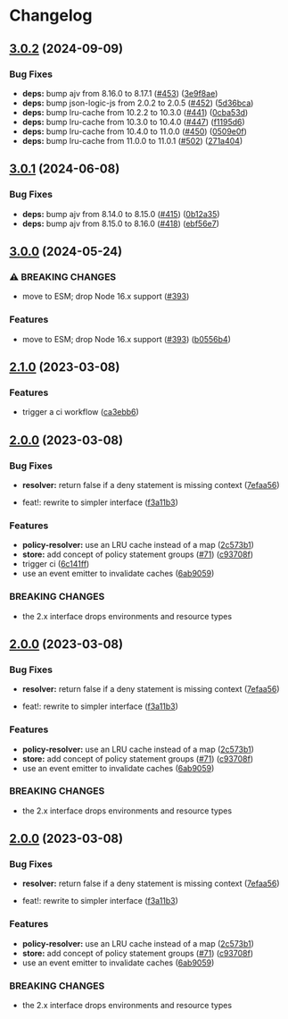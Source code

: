 # Changelog

## [3.0.2](https://github.com/freakyfelt/could-could/compare/v3.0.1...v3.0.2) (2024-09-09)


### Bug Fixes

* **deps:** bump ajv from 8.16.0 to 8.17.1 ([#453](https://github.com/freakyfelt/could-could/issues/453)) ([3e9f8ae](https://github.com/freakyfelt/could-could/commit/3e9f8ae91c439f17bfdf36139e898a666ff84bf0))
* **deps:** bump json-logic-js from 2.0.2 to 2.0.5 ([#452](https://github.com/freakyfelt/could-could/issues/452)) ([5d36bca](https://github.com/freakyfelt/could-could/commit/5d36bcac5eefad003736dd062c6a57d82032ab5b))
* **deps:** bump lru-cache from 10.2.2 to 10.3.0 ([#441](https://github.com/freakyfelt/could-could/issues/441)) ([0cba53d](https://github.com/freakyfelt/could-could/commit/0cba53d596db24fd8a2ce9336e7767ad591d8cbb))
* **deps:** bump lru-cache from 10.3.0 to 10.4.0 ([#447](https://github.com/freakyfelt/could-could/issues/447)) ([f1195d6](https://github.com/freakyfelt/could-could/commit/f1195d677b3c6a76fad7bfbefcb3e9cb08179cae))
* **deps:** bump lru-cache from 10.4.0 to 11.0.0 ([#450](https://github.com/freakyfelt/could-could/issues/450)) ([0509e0f](https://github.com/freakyfelt/could-could/commit/0509e0f741d61e10dbab6bfb95a93d484d70a656))
* **deps:** bump lru-cache from 11.0.0 to 11.0.1 ([#502](https://github.com/freakyfelt/could-could/issues/502)) ([271a404](https://github.com/freakyfelt/could-could/commit/271a4042186a3548e6826ed03f6353915a2e7251))

## [3.0.1](https://github.com/freakyfelt/could-could/compare/v3.0.0...v3.0.1) (2024-06-08)


### Bug Fixes

* **deps:** bump ajv from 8.14.0 to 8.15.0 ([#415](https://github.com/freakyfelt/could-could/issues/415)) ([0b12a35](https://github.com/freakyfelt/could-could/commit/0b12a35417005516ed57ae73c0b04a014a420b13))
* **deps:** bump ajv from 8.15.0 to 8.16.0 ([#418](https://github.com/freakyfelt/could-could/issues/418)) ([ebf56e7](https://github.com/freakyfelt/could-could/commit/ebf56e735b4d40560991428e6a806b886c7f3ba9))

## [3.0.0](https://github.com/freakyfelt/could-could/compare/could-could-v2.1.0...could-could-v3.0.0) (2024-05-24)


### ⚠ BREAKING CHANGES

* move to ESM; drop Node 16.x support ([#393](https://github.com/freakyfelt/could-could/issues/393))

### Features

* move to ESM; drop Node 16.x support ([#393](https://github.com/freakyfelt/could-could/issues/393)) ([b0556b4](https://github.com/freakyfelt/could-could/commit/b0556b456419272b221fc2f8acaaf6437d615d80))

## [2.1.0](https://github.com/freakyfelt/could-could/compare/v2.0.0...v2.1.0) (2023-03-08)


### Features

* trigger a ci workflow ([ca3ebb6](https://github.com/freakyfelt/could-could/commit/ca3ebb61f2f87afd4abed4fe8b32d2158cceaeb8))

## [2.0.0](https://github.com/freakyfelt/could-could/compare/v1.0.0...v2.0.0) (2023-03-08)


### Bug Fixes

* **resolver:** return false if a deny statement is missing context ([7efaa56](https://github.com/freakyfelt/could-could/commit/7efaa56dc01e0cd35d540a6aabeb3e42f74bc880))


* feat!: rewrite to simpler interface ([f3a11b3](https://github.com/freakyfelt/could-could/commit/f3a11b35cca652c4896095741b073d013c0e9bc8))


### Features

* **policy-resolver:** use an LRU cache instead of a map ([2c573b1](https://github.com/freakyfelt/could-could/commit/2c573b1c5c7de0c3582efcacb1304bf6f57785a0))
* **store:** add concept of policy statement groups ([#71](https://github.com/freakyfelt/could-could/issues/71)) ([c93708f](https://github.com/freakyfelt/could-could/commit/c93708ff74245713e86d198f356a1ce2fbd585d6))
* trigger ci ([6c141ff](https://github.com/freakyfelt/could-could/commit/6c141ff784fa77ce8b00cfa7fe80753b59b3625e))
* use an event emitter to invalidate caches ([6ab9059](https://github.com/freakyfelt/could-could/commit/6ab9059d4fba7942cb3ebe105d533cde6bdf2ae1))


### BREAKING CHANGES

* the 2.x interface drops environments and resource types

## [2.0.0](https://github.com/freakyfelt/could-could/compare/v1.0.0...v2.0.0) (2023-03-08)


### Bug Fixes

* **resolver:** return false if a deny statement is missing context ([7efaa56](https://github.com/freakyfelt/could-could/commit/7efaa56dc01e0cd35d540a6aabeb3e42f74bc880))


* feat!: rewrite to simpler interface ([f3a11b3](https://github.com/freakyfelt/could-could/commit/f3a11b35cca652c4896095741b073d013c0e9bc8))


### Features

* **policy-resolver:** use an LRU cache instead of a map ([2c573b1](https://github.com/freakyfelt/could-could/commit/2c573b1c5c7de0c3582efcacb1304bf6f57785a0))
* **store:** add concept of policy statement groups ([#71](https://github.com/freakyfelt/could-could/issues/71)) ([c93708f](https://github.com/freakyfelt/could-could/commit/c93708ff74245713e86d198f356a1ce2fbd585d6))
* use an event emitter to invalidate caches ([6ab9059](https://github.com/freakyfelt/could-could/commit/6ab9059d4fba7942cb3ebe105d533cde6bdf2ae1))


### BREAKING CHANGES

* the 2.x interface drops environments and resource types

## [2.0.0](https://github.com/freakyfelt/could-could/compare/v1.0.0...v2.0.0) (2023-03-08)


### Bug Fixes

* **resolver:** return false if a deny statement is missing context ([7efaa56](https://github.com/freakyfelt/could-could/commit/7efaa56dc01e0cd35d540a6aabeb3e42f74bc880))


* feat!: rewrite to simpler interface ([f3a11b3](https://github.com/freakyfelt/could-could/commit/f3a11b35cca652c4896095741b073d013c0e9bc8))


### Features

* **policy-resolver:** use an LRU cache instead of a map ([2c573b1](https://github.com/freakyfelt/could-could/commit/2c573b1c5c7de0c3582efcacb1304bf6f57785a0))
* **store:** add concept of policy statement groups ([#71](https://github.com/freakyfelt/could-could/issues/71)) ([c93708f](https://github.com/freakyfelt/could-could/commit/c93708ff74245713e86d198f356a1ce2fbd585d6))
* use an event emitter to invalidate caches ([6ab9059](https://github.com/freakyfelt/could-could/commit/6ab9059d4fba7942cb3ebe105d533cde6bdf2ae1))


### BREAKING CHANGES

* the 2.x interface drops environments and resource types
